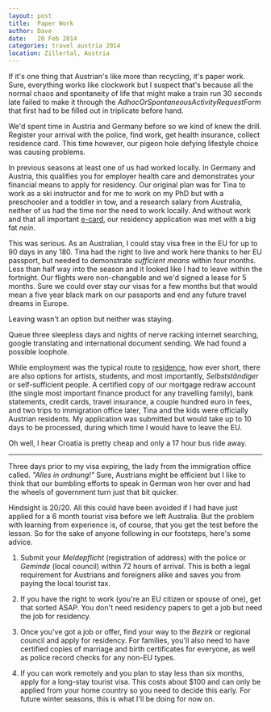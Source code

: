 ```yaml
---
layout: post
title:  Paper Work
author: Dave
date:   20 Feb 2014
categories: travel austria 2014
location: Zillertal, Austria
---
```


If it's one thing that Austrian's like more than recycling, it's paper work.  Sure, everything works like clockwork but I suspect that's because all the normal chaos and spontaneity of life that might make a train run 30 seconds late failed to make it through the _AdhocOrSpontaneousActivityRequestForm_ that first had to be filled out in triplicate before hand.

We'd spent time in Austria and Germany before so we kind of knew the drill. Register your arrival with the police, find work, get health insurance, collect residence card.  This time however, our pigeon hole defying lifestyle choice was causing problems.  

In previous seasons at least one of us had worked locally.  In Germany and Austria, this qualifies you for employer health care and demonstrates your financial means to apply for residency.  Our original plan was for Tina to work as a ski instructor and for me to work on my PhD but with a preschooler and a toddler in tow, and a research salary from Australia, neither of us had the time nor the need to work locally.  And without work and that all important [e-card](https://www.wien.gv.at/english/health-socialservices/insurance/), our residency application was met with a big fat _nein_.

This was serious.  As an Australian, I could stay visa free in the EU for up to 90 days in any 180. Tina had the right to live and work here thanks to her EU passport, but needed to demonstrate _sufficient means_ within four months.  Less than half way into the season and it looked like I had to leave within the fortnight.  Our flights were non-changable and we'd signed a lease for 5 months.  Sure we could over stay our visas for a few months but that would mean a five year black mark on our passports and end any future travel dreams in Europe.  

Leaving wasn't an option but neither was staying.

Queue three sleepless days and nights of nerve racking internet searching, google translating and international document sending. We had found a possible loophole. 

While employment was the typical route to [residence](http://www.austria.org/residence), how ever short, there are also options for artists, students, and most importantly, _Selbstständiger_ or self-sufficient people.  A certified copy of our mortgage redraw account (the single most important finance product for any travelling family), bank statements, credit cards, travel insurance, a couple hundred euro in fees, and two trips to immigration office later, Tina and the kids were officially Austrian residents.  My application was submitted but would take up to 10 days to be processed, during which time I would have to leave the EU.  

Oh well, I hear Croatia is pretty cheap and only a 17 hour bus ride away.

---

Three days prior to my visa expiring, the lady from the immigration office called. _"Alles in ordnung!"_  Sure, Austrians might be efficient but I like to think that our bumbling efforts to speak in German won her over and had the wheels of government turn just that bit quicker.

Hindsight is 20/20.  All this could have been avoided if I had have just applied for a 6 month tourist visa before we left Australia.  But the problem with learning from experience is, of course, that you get the test before the lesson.  So for the sake of anyone following in our footsteps, here's some advice.

  1. Submit your _Meldepflicht_ (registration of address) with the police or _Geminde_ (local council) within 72 hours of arrival.  This is both a legal requirement for Austrians and foreigners alike and saves you from paying the local tourist tax.

  2. If you have the right to work (you're an EU citizen or spouse of one), get that sorted ASAP.  You don't need residency papers to get a job but need the job for residency.

  3. Once you've got a job or offer, find your way to the _Bezirk_ or regional council and apply for residency.  For families, you'll also need to have certified copies of marriage and birth certificates for everyone, as well as police record checks for any non-EU types.

  4.  If you can work remotely and you plan to stay less than six months, apply for a long-stay tourist visa.  This costs about $100 and can only be applied from your home country so you need to decide this early.  For future winter seasons, this is what I'll be doing for now on.